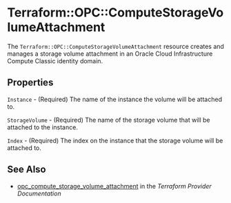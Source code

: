 # Terraform::OPC::ComputeStorageVolumeAttachment

The `Terraform::OPC::ComputeStorageVolumeAttachment` resource creates and manages a storage volume attachment in an Oracle Cloud Infrastructure Compute Classic identity domain.

## Properties

`Instance` - (Required) The name of the instance the volume will be attached to.

`StorageVolume` - (Required) The name of the storage volume that will be attached to the
instance.

`Index` - (Required) The index on the instance that the storage volume will be attached to.


## See Also

* [opc_compute_storage_volume_attachment](https://www.terraform.io/docs/providers/opc/r/compute_storage_volume_attachment.html) in the _Terraform Provider Documentation_